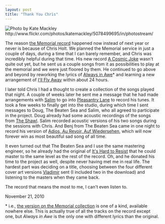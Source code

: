 ```yaml
---
layout: post
title: "Thank You Chris"
---
```


<img src="http://farm5.static.flickr.com/4130/5195708177_ab4bb4384c_o.jpg" title="Photo by Kate Mackley http://www.flickr.com/photos/katemackley/5078499695/in/photostream/">

The reason [the Memorial record](http://danielmiller.bandcamp.com/album/memorial) happened now instead of next year or never is because of Chris Holt. We planned the Memorial service in just a couple of days, during a time that I can barely remember, and Chris was incredibly helpful during that time. His new record [A Cosmic Joke](http://chrisholt.bandcamp.com/album/a-cosmic-joke) wasn't quite out yet, but he sent us a couple songs from it as possibilities to play at the memorial and we were just floored by them. He continued to go above and beyond by reworking the lyrics of [Always in Awe](http://chrisholt.bandcamp.com/track/always-in-awe)* and learning a new arrangement of [I'll Fly Away](http://danielmiller.bandcamp.com/track/ill-fly-away) within about 24 hours.

I later told Chris I had a thought to create a collection of the songs played that night. A couple of weeks later he sent me a message that he had made arrangements with [Salim](http://www.salimnourallah.com/) to go into [Pleasantry Lane](http://www.pleasantrylane.com/) to record his tunes. It took a few weeks to finally get into the studio, during which time I sent messages to Doug, The Beaten Sea and Salim, who all agreed to participate in the project. Doug already had some acoustic recordings of the songs from [The Shawl](http://www.amazon.com/gp/product/B001Q8GBVM?ie=UTF8&tag=wwwdanielsjou-20&linkCode=as2&camp=1789&creative=390957&creativeASIN=B001Q8GBVM). Salim recorded acoustic versions of his two songs during the sessions with Chris. And Benj from The Beaten Sea came in one night to record his version of [Adios, Au Revoir, Auf Wiedersehen](http://danielmiller.bandcamp.com/track/adios-au-revoir-auf-wiedersehen), which will now forever win as most beautiful sad song of all time.

It even turned out that The Beaten Sea and I use the same mastering engineer, so he already had the original of [It's Hard to Resist](http://danielmiller.bandcamp.com/track/its-hard-to-resist) that he could master to the same level as the rest of the record. Oh, and he donated his time to the project as well, despite never having met me in real life. The hardest part was deciding on a title, choosing between the four different cover art versions [Vladimir](http://vladimirzimakov.com/) sent (I included two in the download) and listening to the masters when they came back.

The record that means the most to me, I can't even listen to. 

<p class="date">November 21, 2010</p>

<p class="postscript">* i.e., <a href="http://danielmiller.bandcamp.com/track/say-goodbye-always-in-awe">the version on the Memorial collection</a> is one of a kind, available nowhere else. This is actually true of all the tracks on the record except one, but <span style="font-style:italic">Always in Awe</span> is the only one with different lyrics than the original.</p>
